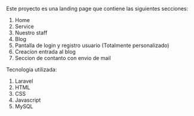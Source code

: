 

Este proyecto es una landing page que contiene las siguientes secciones:

1) Home
2) Service
3) Nuestro staff
4) Blog
5) Pantalla de login y registro usuario (Totalmente personalizado)
6) Creacion entrada al blog
7) Seccion de contanto con envio de mail

Tecnologia utilizada:

1) Laravel
2) HTML
3) CSS
4) Javascript
5) MySQL

